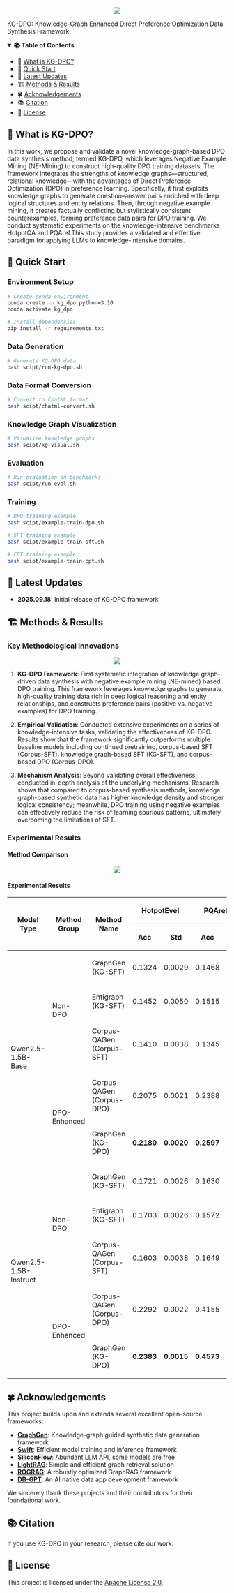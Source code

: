 <p align="center">
  <img src="./assets/kg-dpo.png"/>
</p>

<!-- icon -->

<!-- [![stars](https://img.shields.io/github/stars/open-sciencelab/KG-DPO.svg)](https://github.com/open-sciencelab/KG-DPO)
[![forks](https://img.shields.io/github/forks/open-sciencelab/KG-DPO.svg)](https://github.com/open-sciencelab/KG-DPO)
[![open issues](https://img.shields.io/github/issues-raw/open-sciencelab/KG-DPO)](https://github.com/open-sciencelab/KG-DPO/issues)
[![issue resolution](https://img.shields.io/github/issues-closed-raw/open-sciencelab/KG-DPO)](https://github.com/open-sciencelab/KG-DPO/issues)
[![documentation](https://img.shields.io/badge/docs-latest-blue)](https://kg-dpo-cookbook.readthedocs.io/en/latest/)
[![wechat](https://img.shields.io/badge/wechat-brightgreen?logo=wechat&logoColor=white)](https://cdn.vansin.top/internlm/dou.jpg)
[![arXiv](https://img.shields.io/badge/Paper-arXiv-white)](https://arxiv.org/abs/2505.20416)
[![Hugging Face](https://img.shields.io/badge/Paper-on%20HF-white?logo=huggingface&logoColor=yellow)](https://huggingface.co/papers/2505.20416) -->

KG-DPO: Knowledge-Graph Enhanced Direct Preference Optimization Data Synthesis Framework

<details open>
<summary><b>📚 Table of Contents</b></summary>

- 📝 [What is KG-DPO?](#-what-is-kg-dpo)
- 🚀 [Quick Start](#-quick-start)
- 📌 [Latest Updates](#-latest-updates)
- 🏗️ [Methods & Results](#-methods--results)
- 🍀 [Acknowledgements](#-acknowledgements)
- 📚 [Citation](#-citation)
- 📜 [License](#-license)

</details>

## 📝 What is KG-DPO?

In this work, we propose and validate a novel knowledge-graph-based DPO data synthesis method, termed KG-DPO, which leverages Negative Example Mining (NE-Mining) to construct high-quality DPO training datasets. The framework integrates the strengths of knowledge graphs—structured, relational knowledge—with the advantages of Direct Preference Optimization (DPO) in preference learning. Specifically, it first exploits knowledge graphs to generate question–answer pairs enriched with deep logical structures and entity relations. Then, through negative example mining, it creates factually conflicting but stylistically consistent counterexamples, forming preference data pairs for DPO training. We conduct systematic experiments on the knowledge-intensive benchmarks HotpotQA and PQAref.This study provides a validated and effective paradigm for applying LLMs to knowledge-intensive domains.

## 🚀 Quick Start

### Environment Setup

```bash
# Create conda environment
conda create -n kg_dpo python=3.10
conda activate kg_dpo

# Install dependencies
pip install -r requirements.txt
```

### Data Generation

```bash
# Generate KG-DPO data
bash scipt/run-kg-dpo.sh
```

### Data Format Conversion

```bash
# Convert to ChatML format
bash scipt/chatml-convert.sh
```

### Knowledge Graph Visualization

```bash
# Visualize knowledge graphs
bash scipt/kg-visual.sh
```

### Evaluation

```bash
# Run evaluation on benchmarks
bash scipt/run-eval.sh
```

### Training

```bash
# DPO training example
bash scipt/example-train-dpo.sh

# SFT training example  
bash scipt/example-train-sft.sh

# CPT training example
bash scipt/example-train-cpt.sh
```

## 📌 Latest Updates

- **2025.09.18**: Initial release of KG-DPO framework

## 🏗️ Methods & Results

### Key Methodological Innovations
<p align="center">
  <img src="./assets/method.png"/>
</p>

1. **KG-DPO Framework**: First systematic integration of knowledge graph-driven data synthesis with negative example mining (NE-mined) based DPO training. This framework leverages knowledge graphs to generate high-quality training data rich in deep logical reasoning and entity relationships, and constructs preference pairs (positive vs. negative examples) for DPO training.

2. **Empirical Validation**: Conducted extensive experiments on a series of knowledge-intensive tasks, validating the effectiveness of KG-DPO. Results show that the framework significantly outperforms multiple baseline models including continued pretraining, corpus-based SFT (Corpus-SFT), knowledge graph-based SFT (KG-SFT), and corpus-based DPO (Corpus-DPO).

3. **Mechanism Analysis**: Beyond validating overall effectiveness, conducted in-depth analysis of the underlying mechanisms. Research shows that compared to corpus-based synthesis methods, knowledge graph-based synthetic data has higher knowledge density and stronger logical consistency; meanwhile, DPO training using negative examples can effectively reduce the risk of learning spurious patterns, ultimately overcoming the limitations of SFT.

### Experimental Results
#### Method Comparison
<p align="center">
  <img src="./assets/post-train-compare.png"/>
</p>

#### Experimental Results
<table><thead><tr><th rowspan="2"><p>Model Type</p></th><th rowspan="2"><p>Method Group</p></th><th rowspan="2"><p>Method Name</p></th><th colspan="2"><p>HotpotEvel</p></th><th colspan="2"><p>PQArefEvel</p></th></tr><tr><th><p>Acc</p></th><th><p>Std</p></th><th><p>Acc</p></th><th><p>Std</p></th></tr></thead><tbody><tr><td rowspan="5"><p>Qwen2.5-1.5B-Base</p></td><td rowspan="3"><p>Non-DPO</p></td><td><p>GraphGen (KG-SFT)</p></td><td><p>0.1324</p></td><td><p>0.0029</p></td><td><p>0.1468</p></td><td><p>0.0029</p></td></tr><tr><td><p>Entigraph (KG-SFT)</p></td><td><p>0.1452</p></td><td><p>0.0050</p></td><td><p>0.1515</p></td><td><p>0.0081</p></td></tr><tr><td><p>Corpus-QAGen (Corpus-SFT)</p></td><td><p>0.1410</p></td><td><p>0.0038</p></td><td><p>0.1345</p></td><td><p>0.0032</p></td></tr><tr><td rowspan="2"><p>DPO-Enhanced</p></td><td><p>Corpus-QAGen (Corpus-DPO)</p></td><td><p>0.2075</p></td><td><p>0.0021</p></td><td><p>0.2388</p></td><td><p>0.0039</p></td></tr><tr><td><p>GraphGen (KG-DPO)</p></td><td><p><strong>0.2180</strong></p></td><td><p><strong>0.0020</strong></p></td><td><p><strong>0.2597</strong></p></td><td><p><strong>0.0027</strong></p></td></tr><tr><td rowspan="5"><p>Qwen2.5-1.5B-Instruct</p></td><td rowspan="3"><p>Non-DPO</p></td><td><p>GraphGen (KG-SFT)</p></td><td><p>0.1721</p></td><td><p>0.0026</p></td><td><p>0.1630</p></td><td><p>0.0047</p></td></tr><tr><td><p>Entigraph (KG-SFT)</p></td><td><p>0.1703</p></td><td><p>0.0026</p></td><td><p>0.1572</p></td><td><p>0.0034</p></td></tr><tr><td><p>Corpus-QAGen (Corpus-SFT)</p></td><td><p>0.1603</p></td><td><p>0.0038</p></td><td><p>0.1649</p></td><td><p>0.0029</p></td></tr><tr><td rowspan="2"><p>DPO-Enhanced</p></td><td><p>Corpus-QAGen (Corpus-DPO)</p></td><td><p>0.2292</p></td><td><p>0.0022</p></td><td><p>0.4155</p></td><td><p>0.0024</p></td></tr><tr><td><p>GraphGen (KG-DPO)</p></td><td><p><strong>0.2383</strong></p></td><td><p><strong>0.0015</strong></p></td><td><p><strong>0.4573</strong></p></td><td><p><strong>0.0019</strong></p></td></tr></tbody></table>

## 🍀 Acknowledgements

This project builds upon and extends several excellent open-source frameworks:

- **[GraphGen](https://github.com/open-sciencelab/GraphGen)**: Knowledge-graph guided synthetic data generation framework
- **[Swift](https://github.com/modelscope/swift)**: Efficient model training and inference framework
- **[SiliconFlow](https://siliconflow.cn)**: Abundant LLM API, some models are free
- **[LightRAG](https://github.com/HKUDS/LightRAG)**: Simple and efficient graph retrieval solution
- **[ROGRAG](https://github.com/tpoisonooo/ROGRAG)**: A robustly optimized GraphRAG framework
- **[DB-GPT](https://github.com/eosphoros-ai/DB-GPT)**: An AI native data app development framework

We sincerely thank these projects and their contributors for their foundational work.

## 📚 Citation

If you use KG-DPO in your research, please cite our work:

<!-- ```bibtex
@misc{chen2025kgdpoenhancingllmswithknowledgegraphs,
      title={KG-DPO: Enhancing LLMs with Knowledge Graphs and Direct Preference Optimization}, 
      author={Zihong Chen and Wanli Jiang and Jinzhe Li and Zhonghang Yuan and Huanjun Kong and Wanli Ouyang and Nanqing Dong},
      year={2025},
      eprint={2505.20416},
      archivePrefix={arXiv},
      primaryClass={cs.CL},
      url={https://arxiv.org/abs/2505.20416}, 
}
``` -->

## 📜 License

This project is licensed under the [Apache License 2.0](LICENSE).